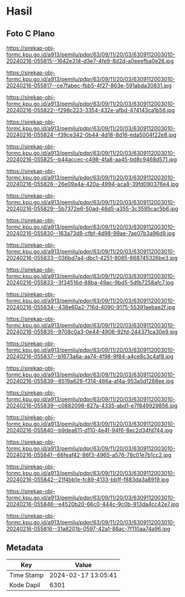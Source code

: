 # Hasil

## Foto C Plano

https://sirekap-obj-formc.kpu.go.id/a913/pemilu/pdpr/63/09/11/20/03/6309112003010-20240216-055815--1642e314-d3e7-4fe9-8d2d-a0eeefba0e26.jpg

https://sirekap-obj-formc.kpu.go.id/a913/pemilu/pdpr/63/09/11/20/03/6309112003010-20240216-055817--ce7fabec-fbb5-4f27-863e-591abda30831.jpg

https://sirekap-obj-formc.kpu.go.id/a913/pemilu/pdpr/63/09/11/20/03/6309112003010-20240216-055822--f298c223-3354-432e-afbd-474143ca1b56.jpg

https://sirekap-obj-formc.kpu.go.id/a913/pemilu/pdpr/63/09/11/20/03/6309112003010-20240216-055824--f39ce342-0b44-4d18-8d16-eda5004f22e8.jpg

https://sirekap-obj-formc.kpu.go.id/a913/pemilu/pdpr/63/09/11/20/03/6309112003010-20240216-055825--b44accec-c498-4fa8-aa45-bd8c9468d571.jpg

https://sirekap-obj-formc.kpu.go.id/a913/pemilu/pdpr/63/09/11/20/03/6309112003010-20240216-055826--26e09a4a-420a-4994-aca8-39fd090376e4.jpg

https://sirekap-obj-formc.kpu.go.id/a913/pemilu/pdpr/63/09/11/20/03/6309112003010-20240216-055829--5b7372e6-50ad-46d5-a355-3c3595cac5b6.jpg

https://sirekap-obj-formc.kpu.go.id/a913/pemilu/pdpr/63/09/11/20/03/6309112003010-20240216-055830--163a73d8-cfbf-4d98-99ae-7ae07b3a96d9.jpg

https://sirekap-obj-formc.kpu.go.id/a913/pemilu/pdpr/63/09/11/20/03/6309112003010-20240216-055833--036bd7a4-dbc1-4251-8085-668745326be3.jpg

https://sirekap-obj-formc.kpu.go.id/a913/pemilu/pdpr/63/09/11/20/03/6309112003010-20240216-055833--3f34516d-88ba-49ac-9bd5-5dfb7258afc7.jpg

https://sirekap-obj-formc.kpu.go.id/a913/pemilu/pdpr/63/09/11/20/03/6309112003010-20240216-055834--438e60a2-716d-4090-9175-55391aebae2f.jpg

https://sirekap-obj-formc.kpu.go.id/a913/pemilu/pdpr/63/09/11/20/03/6309112003010-20240216-055835--9708c0a3-0e44-4906-92fd-244371ca30e9.jpg

https://sirekap-obj-formc.kpu.go.id/a913/pemilu/pdpr/63/09/11/20/03/6309112003010-20240216-055837--b1673a6a-aa74-4f98-9f84-a4ce8c3c4af8.jpg

https://sirekap-obj-formc.kpu.go.id/a913/pemilu/pdpr/63/09/11/20/03/6309112003010-20240216-055839--8519a626-f314-486a-af4a-953a5d1288ee.jpg

https://sirekap-obj-formc.kpu.go.id/a913/pemilu/pdpr/63/09/11/20/03/6309112003010-20240216-055839--c0882098-827a-4335-abd1-e7f849929856.jpg

https://sirekap-obj-formc.kpu.go.id/a913/pemilu/pdpr/63/09/11/20/03/6309112003010-20240216-055840--b9dea611-d110-4e4f-94f6-8ec2d34fd744.jpg

https://sirekap-obj-formc.kpu.go.id/a913/pemilu/pdpr/63/09/11/20/03/6309112003010-20240216-055841--66feaf42-86f3-4965-a576-78c01e7b1cc2.jpg

https://sirekap-obj-formc.kpu.go.id/a913/pemilu/pdpr/63/09/11/20/03/6309112003010-20240216-055842--21f4bb1e-fc89-4133-bb1f-f883da3a8919.jpg

https://sirekap-obj-formc.kpu.go.id/a913/pemilu/pdpr/63/09/11/20/03/6309112003010-20240216-055846--e4520b20-66c0-444c-9c0b-913da4cc42e7.jpg

https://sirekap-obj-formc.kpu.go.id/a913/pemilu/pdpr/63/09/11/20/03/6309112003010-20240216-055816--31a8201b-0597-42a1-88ac-7f110aa74a96.jpg


## Metadata

| Key        | Value               |
| ---------- | ------------------- |
| Time Stamp | 2024-02-17 13:05:41 |
| Kode Dapil | 6301                |




